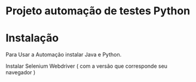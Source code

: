 # Projeto automação de testes Python


#  Instalação 

Para Usar a Automação instalar Java e Python.

Instalar Selenium Webdriver ( com a versão que corresponde seu navegador )
 








